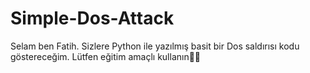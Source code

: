 # Simple-Dos-Attack
Selam ben Fatih. Sizlere Python ile yazılmış basit bir Dos saldırısı kodu göstereceğim. Lütfen eğitim amaçlı kullanın🙏🏻
